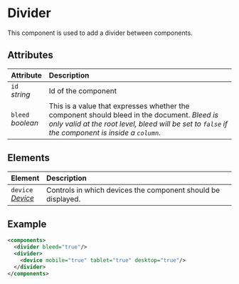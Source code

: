 # Divider

This component is used to add a divider between components.

## Attributes

| Attribute               | Description                                                                                                                                                                                                |
| :---------------------- | :--------------------------------------------------------------------------------------------------------------------------------------------------------------------------------------------------------- |
| `id` <br/> _string_     | Id of the component                                                                                                                                                                                        |
| `bleed` <br/> _boolean_ | This is a value that expresses whether the component should bleed in the document. _Bleed is only valid at the root level, bleed will be set to `false` if the component is inside a `column`._ |

## Elements

| Element                                                 | Description                                                  |
| :------------------------------------------------------ | :----------------------------------------------------------- |
| `device` <br/>_[Device](../format/DeviceDescriptor.md)_ | Controls in which devices the component should be displayed. |

## Example

```xml
<components>
  <divider bleed="true"/>
  <divider>
    <device mobile="true" tablet="true" desktop="true"/>
  </divider>
</components>
```
